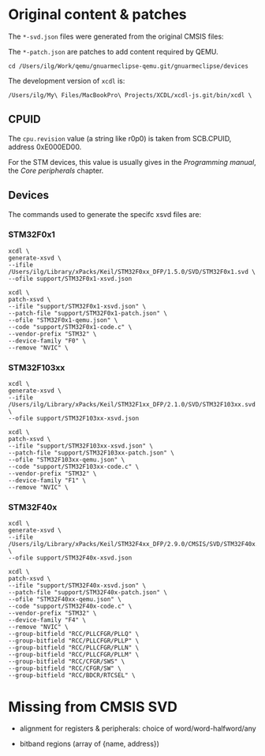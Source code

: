 # Original content & patches

The `*-svd.json` files were generated from the original CMSIS files:

The `*-patch.json` are patches to add content required by QEMU.

```
cd /Users/ilg/Work/qemu/gnuarmeclipse-qemu.git/gnuarmeclipse/devices
```

The development version of `xcdl` is:

```
/Users/ilg/My\ Files/MacBookPro\ Projects/XCDL/xcdl-js.git/bin/xcdl \
```

## CPUID

The `cpu.revision` value (a string like r0p0) is taken from SCB.CPUID, address 0xE000ED00.

For the STM devices, this value is usually gives in the _Programming manual_, the _Core peripherals_ chapter.


## Devices

The commands used to generate the specifc xsvd files are:

### STM32F0x1

```
xcdl \
generate-xsvd \
--ifile /Users/ilg/Library/xPacks/Keil/STM32F0xx_DFP/1.5.0/SVD/STM32F0x1.svd \
--ofile support/STM32F0x1-xsvd.json

xcdl \
patch-xsvd \
--ifile "support/STM32F0x1-xsvd.json" \
--patch-file "support/STM32F0x1-patch.json" \
--ofile "STM32F0x1-qemu.json" \
--code "support/STM32F0x1-code.c" \
--vendor-prefix "STM32" \
--device-family "F0" \
--remove "NVIC" \

```

### STM32F103xx

```
xcdl \
generate-xsvd \
--ifile /Users/ilg/Library/xPacks/Keil/STM32F1xx_DFP/2.1.0/SVD/STM32F103xx.svd \
--ofile support/STM32F103xx-xsvd.json

xcdl \
patch-xsvd \
--ifile "support/STM32F103xx-xsvd.json" \
--patch-file "support/STM32F103xx-patch.json" \
--ofile "STM32F103xx-qemu.json" \
--code "support/STM32F103xx-code.c" \
--vendor-prefix "STM32" \
--device-family "F1" \
--remove "NVIC" \

```

### STM32F40x

```
xcdl \
generate-xsvd \
--ifile /Users/ilg/Library/xPacks/Keil/STM32F4xx_DFP/2.9.0/CMSIS/SVD/STM32F40x.svd \
--ofile support/STM32F40x-xsvd.json

xcdl \
patch-xsvd \
--ifile "support/STM32F40x-xsvd.json" \
--patch-file "support/STM32F40x-patch.json" \
--ofile "STM32F40xx-qemu.json" \
--code "support/STM32F40x-code.c" \
--vendor-prefix "STM32" \
--device-family "F4" \
--remove "NVIC" \
--group-bitfield "RCC/PLLCFGR/PLLQ" \
--group-bitfield "RCC/PLLCFGR/PLLP" \
--group-bitfield "RCC/PLLCFGR/PLLN" \
--group-bitfield "RCC/PLLCFGR/PLLM" \
--group-bitfield "RCC/CFGR/SWS" \
--group-bitfield "RCC/CFGR/SW" \
--group-bitfield "RCC/BDCR/RTCSEL" \

```

# Missing from CMSIS SVD

- alignment for registers & peripherals: choice of word/word-halfword/any

- bitband regions (array of {name, address})

